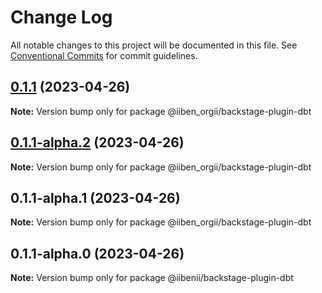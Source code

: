 # Change Log

All notable changes to this project will be documented in this file.
See [Conventional Commits](https://conventionalcommits.org) for commit guidelines.

## [0.1.1](https://github.com/IIBenII/backstage-plugin-dbt/compare/v0.1.1-alpha.2...v0.1.1) (2023-04-26)

**Note:** Version bump only for package @iiben_orgii/backstage-plugin-dbt

## [0.1.1-alpha.2](https://github.com/IIBenII/backstage-plugin-dbt/compare/v0.1.1-alpha.1...v0.1.1-alpha.2) (2023-04-26)

**Note:** Version bump only for package @iiben_orgii/backstage-plugin-dbt

## 0.1.1-alpha.1 (2023-04-26)

**Note:** Version bump only for package @iiben_orgii/backstage-plugin-dbt

## 0.1.1-alpha.0 (2023-04-26)

**Note:** Version bump only for package @iibenii/backstage-plugin-dbt
